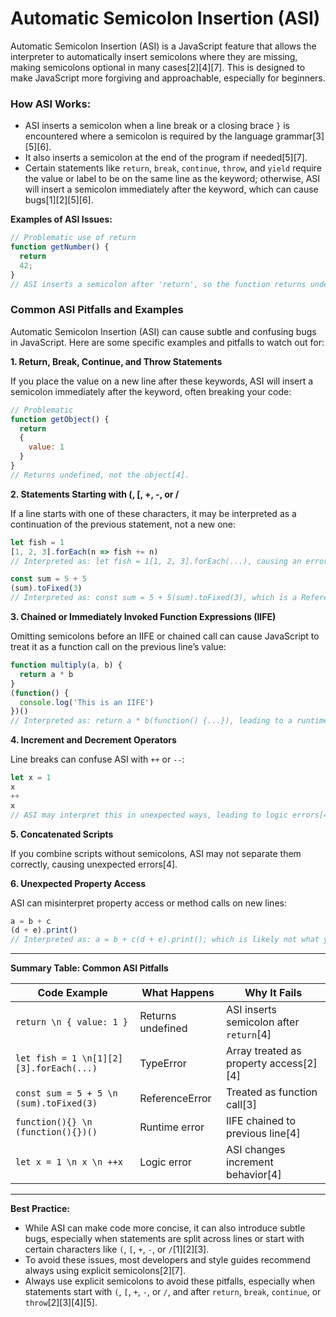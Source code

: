 # Automatic Semicolon Insertion (ASI)

Automatic Semicolon Insertion (ASI) is a JavaScript feature that allows the interpreter to automatically insert semicolons where they are missing, making semicolons optional in many cases[2][4][7]. This is designed to make JavaScript more forgiving and approachable, especially for beginners.

### How ASI Works:
- ASI inserts a semicolon when a line break or a closing brace `}` is encountered where a semicolon is required by the language grammar[3][5][6].
- It also inserts a semicolon at the end of the program if needed[5][7].
- Certain statements like `return`, `break`, `continue`, `throw`, and `yield` require the value or label to be on the same line as the keyword; otherwise, ASI will insert a semicolon immediately after the keyword, which can cause bugs[1][2][5][6].

**Examples of ASI Issues:**
```javascript
// Problematic use of return
function getNumber() {
  return
  42;
}
// ASI inserts a semicolon after 'return', so the function returns undefined[1][2].
```

### Common ASI Pitfalls and Examples

Automatic Semicolon Insertion (ASI) can cause subtle and confusing bugs in JavaScript. Here are some specific examples and pitfalls to watch out for:

**1. Return, Break, Continue, and Throw Statements**

If you place the value on a new line after these keywords, ASI will insert a semicolon immediately after the keyword, often breaking your code:

```javascript
// Problematic
function getObject() {
  return
  {
    value: 1
  }
}
// Returns undefined, not the object[4].
```

**2. Statements Starting with (, [, +, -, or /**

If a line starts with one of these characters, it may be interpreted as a continuation of the previous statement, not a new one:

```javascript
let fish = 1
[1, 2, 3].forEach(n => fish += n)
// Interpreted as: let fish = 1[1, 2, 3].forEach(...), causing an error[2][4].
```

```javascript
const sum = 5 + 5
(sum).toFixed(3)
// Interpreted as: const sum = 5 + 5(sum).toFixed(3), which is a ReferenceError[3].
```

**3. Chained or Immediately Invoked Function Expressions (IIFE)**

Omitting semicolons before an IIFE or chained call can cause JavaScript to treat it as a function call on the previous line’s value:

```javascript
function multiply(a, b) {
  return a * b
}
(function() {
  console.log('This is an IIFE')
})()
// Interpreted as: return a * b(function() {...}), leading to a runtime error[4].
```

**4. Increment and Decrement Operators**

Line breaks can confuse ASI with `++` or `--`:

```javascript
let x = 1
x
++
x
// ASI may interpret this in unexpected ways, leading to logic errors[4].
```

**5. Concatenated Scripts**

If you combine scripts without semicolons, ASI may not separate them correctly, causing unexpected errors[4].

**6. Unexpected Property Access**

ASI can misinterpret property access or method calls on new lines:

```javascript
a = b + c
(d + e).print()
// Interpreted as: a = b + c(d + e).print(); which is likely not what you intended[5].
```

---

**Summary Table: Common ASI Pitfalls**

| Code Example                                    | What Happens                           | Why It Fails                    |
|-------------------------------------------------|----------------------------------------|----------------------------------|
| `return \n { value: 1 }`                        | Returns undefined                      | ASI inserts semicolon after `return`[4] |
| `let fish = 1 \n[1][2][3].forEach(...)`          | TypeError                              | Array treated as property access[2][4] |
| `const sum = 5 + 5 \n (sum).toFixed(3)`         | ReferenceError                         | Treated as function call[3]      |
| `function(){} \n (function(){})()`              | Runtime error                          | IIFE chained to previous line[4] |
| `let x = 1 \n x \n ++x`                         | Logic error                            | ASI changes increment behavior[4]|

---

**Best Practice:**  
- While ASI can make code more concise, it can also introduce subtle bugs, especially when statements are split across lines or start with certain characters like `(`, `[`, `+`, `-`, or `/`[1][2][3].
- To avoid these issues, most developers and style guides recommend always using explicit semicolons[2][7].
- Always use explicit semicolons to avoid these pitfalls, especially when statements start with `(`, `[`, `+`, `-`, or `/`, and after `return`, `break`, `continue`, or `throw`[2][3][4][5].